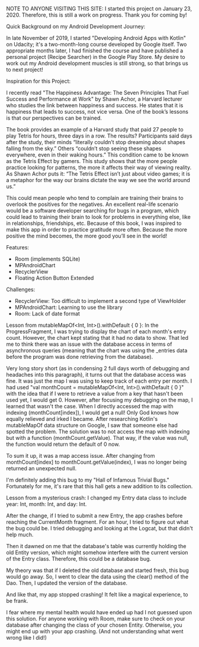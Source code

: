 NOTE TO ANYONE VISITING THIS SITE: I started this project on January 23, 2020. Therefore, this is still a work on progress. Thank you for coming by!

Quick Background on my Android Development Journey:

In late November of 2019, I started "Developing Android Apps with Kotlin"⁠ on Udacity; it's a two-month-long course developed by Google itself. Two appropriate months later, I had finished the course and have published a personal project (Recipe Searcher) in the Google Play Store. My desire to work out my Android development muscles is still strong, so that brings us to next project!

Inspiration for this Project:

I recently read "The Happiness Advantage: The Seven Principles That Fuel Success and Performance at Work" by Shawn Achor, a Harvard lecturer who studies the link between happiness and success.  He states that it is happiness that leads to success, not vice versa. One of the book’s lessons is that our perspectives can be trained. 

The book provides an example of a Harvard study that paid 27 people to play Tetris for hours, three days in a row. The results? Participants said days after the study, their minds “literally couldn’t stop dreaming about shapes falling from the sky.” Others “couldn’t stop seeing these shapes everywhere, even in their waking hours.” This condition came to be known as the Tetris Effect by gamers. This study shows that the more people practice looking for patterns, the more it affects their way of viewing reality. As Shawn Achor puts it: “The Tetris Effect isn’t just about video games; it is a metaphor for the way our brains dictate the way we see the world around us.” 

This could mean people who tend to complain are training their brains to overlook the positives for the negatives. An excellent real-life scenario would be a software developer searching for bugs in a program, which could lead to training their brain to look for problems in everything else, like in relationships, friendships, etc. Because of this book, I was inspired to make this app in order to practice gratitude more often. Because the more positive the mind becomes, the more good you’ll see in the world!

Features:
- Room (implements SQLite)
- MPAndroidChart
- RecyclerView
- Floating Action Button Extended

Challenges:
- RecyclerView: Too difficult to implement a second type of ViewHolder
- MPAndroidChart: Learning to use the library
- Room: Lack of date format

Lesson from mutableMapOf<Int, Int>().withDefault { 0 }:
In the ProgressFragment, I was trying to display the chart of each month's entry count. However, the chart kept stating that it had no data to show. That led me to think there was an issue with the database access in terms of asynchronous queries (meaning that the chart was using the \_entries data before the program was done retrieving from the database). 

Very long story short (as in condensing 2 full days worth of debugging and headaches into this paragraph), it turns out that the database access was fine. It was just the map I was using to keep track of each entry per month. I had used "val monthCount = mutableMapOf<Int, Int>().withDefault { 0 }" with the idea that if I were to retrieve a value from a key that hasn't been used yet, I would get 0. However, after focusing my debugging on the map, I learned that wasn't the case. When I directly accessed the map with indexing (monthCount[index]), I would get a null! Only God knows how equally relieved and irked I became. After researching Kotlin's mutableMapOf data structure on Google, I saw that someone else had spotted the problem. The solution was to not access the map with indexing but with a function (monthCount.getValue). That way, if the value was null, the function would return the default of 0 now. 

To sum it up, it was a map access issue. After changing from monthCount[index] to monthCount.getValue(index), I was no longer being returned an unexpected null.

I'm definitely adding this bug to my "Hall of Infamous Trivial Bugs." Fortunately for me, it's rare that this hall gets a new addition to its collection.

Lesson from a mysterious crash:
I changed my Entry data class to include year: Int, month: Int, and day: Int. 

After the change, if I tried to submit a new Entry, the app crashes before reaching the CurrentMonth fragment. For an hour, I tried to figure out what the bug could be. I tried debugging and looking at the Logcat, but that didn't help much. 

Then it dawned on me that the database's table was currently holding the old Entity version, which might somehow interfere with the current version of the Entry class. Therefore, this could be a database bug. 

My theory was that if I deleted the old database and started fresh, this bug would go away. So, I went to clear the data using the clear() method of the Dao. Then, I updated the version of the database. 

And like that, my app stopped crashing! It felt like a magical experience, to be frank.

I fear where my mental health would have ended up had I not guessed upon this solution. For anyone working with Room, make sure to check on your database after changing the class of your chosen Entity. Otherwise, you might end up with your app crashing. (And not understanding what went wrong like I did!)
